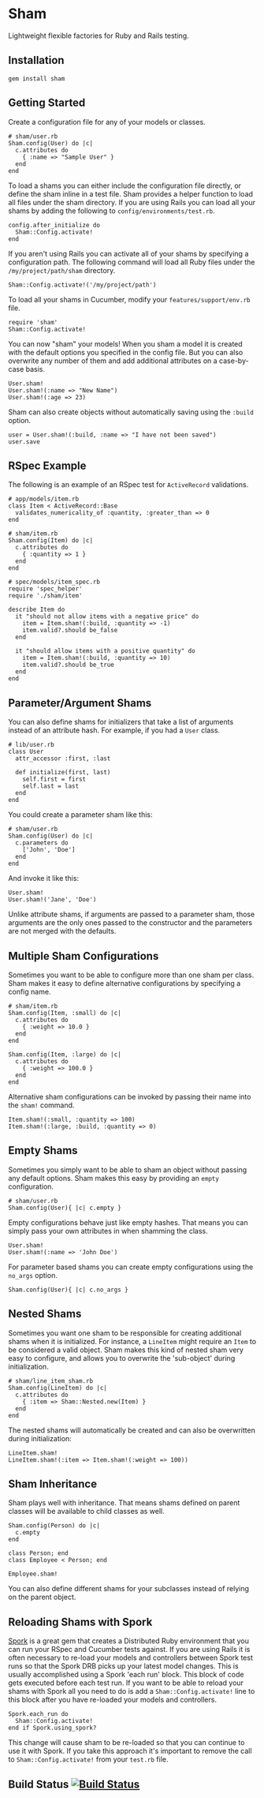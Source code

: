 # Sham

Lightweight flexible factories for Ruby and Rails testing.

## Installation

    gem install sham

## Getting Started

Create a configuration file for any of your models or classes.

    # sham/user.rb
    Sham.config(User) do |c|
      c.attributes do
        { :name => "Sample User" }
      end
    end

To load a shams you can either include the configuration file directly, or
define the sham inline in a test file. Sham provides a helper function to
load all files under the sham directory. If you are using Rails you can load
all your shams by adding the following to `config/environments/test.rb`.

    config.after_initialize do
      Sham::Config.activate!
    end

If you aren't using Rails you can activate all of your shams by specifying a
configuration path. The following command will load all Ruby files under the
`/my/project/path/sham` directory.

    Sham::Config.activate!('/my/project/path')

To load all your shams in Cucumber, modify your `features/support/env.rb` file.

    require 'sham'
    Sham::Config.activate!

You can now "sham" your models! When you sham a model it is created with the
default options you specified in the config file. But you can also overwrite
any number of them and add additional attributes on a case-by-case basis.

    User.sham!
    User.sham!(:name => "New Name")
    User.sham!(:age => 23)

Sham can also create objects without automatically saving using the `:build`
option.

    user = User.sham!(:build, :name => "I have not been saved")
    user.save

## RSpec Example

The following is an example of an RSpec test for `ActiveRecord` validations.

    # app/models/item.rb
    class Item < ActiveRecord::Base
      validates_numericality_of :quantity, :greater_than => 0
    end

    # sham/item.rb
    Sham.config(Item) do |c|
      c.attributes do
        { :quantity => 1 }
      end
    end

    # spec/models/item_spec.rb
    require 'spec_helper'
    require './sham/item'

    describe Item do
      it "should not allow items with a negative price" do
        item = Item.sham!(:build, :quantity => -1)
        item.valid?.should be_false
      end

      it "should allow items with a positive quantity" do
        item = Item.sham!(:build, :quantity => 10)
        item.valid?.should be_true
      end
    end

## Parameter/Argument Shams

You can also define shams for initializers that take a list of arguments
instead of an attribute hash. For example, if you had a `User` class.

    # lib/user.rb
    class User
      attr_accessor :first, :last

      def initialize(first, last)
        self.first = first
        self.last = last
      end
    end

You could create a parameter sham like this:

    # sham/user.rb
    Sham.config(User) do |c|
      c.parameters do
        ['John', 'Doe']
      end
    end

And invoke it like this:

    User.sham!
    User.sham!('Jane', 'Doe')

Unlike attribute shams, if arguments are passed to a parameter sham, those
arguments are the only ones passed to the constructor and the parameters are
not merged with the defaults.

## Multiple Sham Configurations

Sometimes you want to be able to configure more than one sham per class. Sham
makes it easy to define alternative configurations by specifying a config name.

    # sham/item.rb
    Sham.config(Item, :small) do |c|
      c.attributes do
        { :weight => 10.0 }
      end
    end

    Sham.config(Item, :large) do |c|
      c.attributes do
        { :weight => 100.0 }
      end
    end

Alternative sham configurations can be invoked by passing their name into the
`sham!` command.

    Item.sham!(:small, :quantity => 100)
    Item.sham!(:large, :build, :quantity => 0)

## Empty Shams

Sometimes you simply want to be able to sham an object without passing any
default options. Sham makes this easy by providing an `empty` configuration.

    # sham/user.rb
    Sham.config(User){ |c| c.empty }

Empty configurations behave just like empty hashes. That means you can simply
pass your own attributes in when shamming the class.

    User.sham!
    User.sham!(:name => 'John Doe')

For parameter based shams you can create empty configurations using the
`no_args` option.

    Sham.config(User){ |c| c.no_args }

## Nested Shams

Sometimes you want one sham to be responsible for creating additional shams when
it is initialized. For instance, a `LineItem` might require an `Item` to be
considered a valid object. Sham makes this kind of nested sham very easy to
configure, and allows you to overwrite the 'sub-object' during initialization.

    # sham/line_item_sham.rb
    Sham.config(LineItem) do |c|
      c.attributes do
        { :item => Sham::Nested.new(Item) }
      end
    end

The nested shams will automatically be created and can also be overwritten
during initialization:

    LineItem.sham!
    LineItem.sham!(:item => Item.sham!(:weight => 100))


## Sham Inheritance

Sham plays well with inheritance. That means shams defined on parent classes
will be available to child classes as well.

    Sham.config(Person) do |c|
      c.empty
    end

    class Person; end
    class Employee < Person; end

    Employee.sham!

You can also define different shams for your subclasses instead of relying on
the parent object.

## Reloading Shams with Spork

[Spork](https://rubygems.org/gems/spork) is a great gem that creates a
Distributed Ruby environment that you can run your RSpec and Cucumber tests
against. If you are using Rails it is often necessary to re-load your models and
controllers between Spork test runs so that the Spork DRB picks up your latest
model changes. This is usually accomplished using a Spork 'each run' block. This
block of code gets executed before each test run. If you want to be able to
reload your shams with Spork all you need to do is add a
`Sham::Config.activate!` line to this block after you have re-loaded your models
and controllers.

    Spork.each_run do
      Sham::Config.activate!
    end if Spork.using_spork?

This change will cause sham to be re-loaded so that you can continue to use it
with Spork. If you take this approach it's important to remove the call to
`Sham::Config.activate!` from your `test.rb` file.

## Build Status [![Build Status](https://secure.travis-ci.org/panthomakos/sham.png)](http://travis-ci.org/panthomakos/sham)
